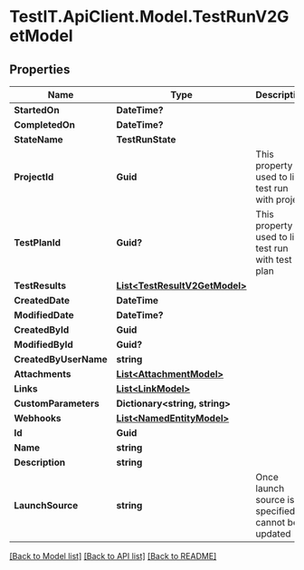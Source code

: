 # TestIT.ApiClient.Model.TestRunV2GetModel

## Properties

Name | Type | Description | Notes
------------ | ------------- | ------------- | -------------
**StartedOn** | **DateTime?** |  | [optional] 
**CompletedOn** | **DateTime?** |  | [optional] 
**StateName** | **TestRunState** |  | 
**ProjectId** | **Guid** | This property is used to link test run with project | 
**TestPlanId** | **Guid?** | This property is used to link test run with test plan | [optional] 
**TestResults** | [**List&lt;TestResultV2GetModel&gt;**](TestResultV2GetModel.md) |  | [optional] 
**CreatedDate** | **DateTime** |  | 
**ModifiedDate** | **DateTime?** |  | [optional] 
**CreatedById** | **Guid** |  | 
**ModifiedById** | **Guid?** |  | [optional] 
**CreatedByUserName** | **string** |  | [optional] 
**Attachments** | [**List&lt;AttachmentModel&gt;**](AttachmentModel.md) |  | 
**Links** | [**List&lt;LinkModel&gt;**](LinkModel.md) |  | 
**CustomParameters** | **Dictionary&lt;string, string&gt;** |  | [optional] 
**Webhooks** | [**List&lt;NamedEntityModel&gt;**](NamedEntityModel.md) |  | 
**Id** | **Guid** |  | 
**Name** | **string** |  | 
**Description** | **string** |  | [optional] 
**LaunchSource** | **string** | Once launch source is specified it cannot be updated | [optional] 

[[Back to Model list]](../README.md#documentation-for-models) [[Back to API list]](../README.md#documentation-for-api-endpoints) [[Back to README]](../README.md)

